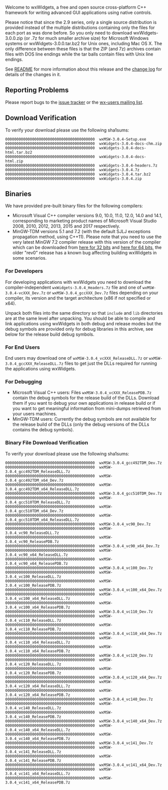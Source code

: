 Welcome to wxWidgets, a free and open source cross-platform C++ framework for writing advanced GUI applications using native controls.

Please notice that since the 2.9 series, only a single source distribution is provided instead of the multiple distributions containing only the files for each port as was done before. So you only need to download wxWidgets-3.0.0.zip (or .7z for much smaller archive size) for Microsoft Windows systems or wxWidgets-3.0.0.tar.bz2 for Unix ones, including Mac OS X. The only difference between these files is that the ZIP (and 7z) archives contain files with DOS line endings while the tar balls contain files with Unix line endings.

See [README](https://raw.githubusercontent.com/wxWidgets/wxWidgets/v3.0.4/docs/readme.txt) for more information about this release and the [change log](https://raw.githubusercontent.com/wxWidgets/wxWidgets/v3.0.4/docs/changes.txt) for details of the changes in it.

## Reporting Problems

Please report bugs to the [issue tracker](http://trac.wxwidgets.org/newticket) or the [wx-users mailing list](http://groups.google.com/group/wx-users).

## Download Verification

To verify your download please use the following sha1sums:

```
0000000000000000000000000000000000000000  wxMSW-3.0.4-Setup.exe
0000000000000000000000000000000000000000  wxWidgets-3.0.4-docs-chm.zip
0000000000000000000000000000000000000000  wxWidgets-3.0.4-docs-html.tar.bz2
0000000000000000000000000000000000000000  wxWidgets-3.0.4-docs-html.zip
0000000000000000000000000000000000000000  wxWidgets-3.0.4-headers.7z
0000000000000000000000000000000000000000  wxWidgets-3.0.4.7z
0000000000000000000000000000000000000000  wxWidgets-3.0.4.tar.bz2
0000000000000000000000000000000000000000  wxWidgets-3.0.4.zip
```

## Binaries

We have provided pre-built binary files for the following compilers:

* Microsoft Visual C++ compiler versions 9.0, 10.0, 11.0, 12.0, 14.0 and 14.1, corresponding to marketing product names of Microsoft Visual Studio 2008, 2010, 2012, 2013, 2015 and 2017 respectively.
* MinGW-TDM versions 5.1 and 7.2 (with the default SJLJ exceptions propagation method, using C++11). Please note that you need to use the very latest MinGW 7.2 compiler release with this version of the compiler which can be downloaded from [here for 32 bits](https://sourceforge.net/projects/mingw-w64/files/Toolchains%20targetting%20Win32/Personal%20Builds/mingw-builds/7.2.0/threads-win32/sjlj/i686-7.2.0-release-win32-sjlj-rt_v5-rev1.7z/download) and [here for 64 bits](https://sourceforge.net/projects/mingw-w64/files/Toolchains%20targetting%20Win64/Personal%20Builds/mingw-builds/7.2.0/threads-win32/seh/x86_64-7.2.0-release-win32-seh-rt_v5-rev1.7z/download), the older "rev0" release has a known bug affecting building wxWidgets in some scenarios.

### For Developers

For developing applications with wxWidgets you need to download the compiler-independent `wxWidgets-3.0.4_Headers.7z` file and one of `wxMSW-3.0.4-vcXXX_Dev.7z` or `wxMSW-3.0.4_gccXXX_Dev.7z` files depending on your compiler, its version and the target architecture (x86 if not specified or x64).

Unpack both files into the same directory so that `include` and `lib` directories are at the same level after unpacking. You should be able to compile and link applications using wxWidgets in both debug and release modes but the debug symbols are provided only for debug libraries in this archive, see below for the release build debug symbols.

### For End Users

End users may download one of `wxMSW-3.0.4_vcXXX_ReleaseDLL.7z` or `wxMSW-3.0.4_gccXXX_ReleaseDLL.7z` files to get just the DLLs required for running the applications using wxWidgets.

### For Debugging

* Microsoft Visual C++ users: Files `wxMSW-3.0.4_vcXXX_ReleasePDB.7z` contain the debug symbols for the release build of the DLLs. Download them if you want to debug your own applications in release build or if you want to get meaningful information from mini-dumps retrieved from your users machines.
* MinGW-TDM users: Currently the debug symbols are not available for the release build of the DLLs (only the debug versions of the DLLs contains the debug symbols).

### Binary File Download Verification

To verify your download please use the following sha1sums:

```
0000000000000000000000000000000000000000  wxMSW-3.0.4_gcc492TDM_Dev.7z
0000000000000000000000000000000000000000  wxMSW-3.0.4_gcc492TDM_ReleaseDLL.7z
0000000000000000000000000000000000000000  wxMSW-3.0.4_gcc492TDM_x64_Dev.7z
0000000000000000000000000000000000000000  wxMSW-3.0.4_gcc492TDM_x64_ReleaseDLL.7z
0000000000000000000000000000000000000000  wxMSW-3.0.4_gcc510TDM_Dev.7z
0000000000000000000000000000000000000000  wxMSW-3.0.4_gcc510TDM_ReleaseDLL.7z
0000000000000000000000000000000000000000  wxMSW-3.0.4_gcc510TDM_x64_Dev.7z
0000000000000000000000000000000000000000  wxMSW-3.0.4_gcc510TDM_x64_ReleaseDLL.7z
0000000000000000000000000000000000000000  wxMSW-3.0.4_vc90_Dev.7z
0000000000000000000000000000000000000000  wxMSW-3.0.4_vc90_ReleaseDLL.7z
0000000000000000000000000000000000000000  wxMSW-3.0.4_vc90_ReleasePDB.7z
0000000000000000000000000000000000000000  wxMSW-3.0.4_vc90_x64_Dev.7z
0000000000000000000000000000000000000000  wxMSW-3.0.4_vc90_x64_ReleaseDLL.7z
0000000000000000000000000000000000000000  wxMSW-3.0.4_vc90_x64_ReleasePDB.7z
0000000000000000000000000000000000000000  wxMSW-3.0.4_vc100_Dev.7z
0000000000000000000000000000000000000000  wxMSW-3.0.4_vc100_ReleaseDLL.7z
0000000000000000000000000000000000000000  wxMSW-3.0.4_vc100_ReleasePDB.7z
0000000000000000000000000000000000000000  wxMSW-3.0.4_vc100_x64_Dev.7z
0000000000000000000000000000000000000000  wxMSW-3.0.4_vc100_x64_ReleaseDLL.7z
0000000000000000000000000000000000000000  wxMSW-3.0.4_vc100_x64_ReleasePDB.7z
0000000000000000000000000000000000000000  wxMSW-3.0.4_vc110_Dev.7z
0000000000000000000000000000000000000000  wxMSW-3.0.4_vc110_ReleaseDLL.7z
0000000000000000000000000000000000000000  wxMSW-3.0.4_vc110_ReleasePDB.7z
0000000000000000000000000000000000000000  wxMSW-3.0.4_vc110_x64_Dev.7z
0000000000000000000000000000000000000000  wxMSW-3.0.4_vc110_x64_ReleaseDLL.7z
0000000000000000000000000000000000000000  wxMSW-3.0.4_vc110_x64_ReleasePDB.7z
0000000000000000000000000000000000000000  wxMSW-3.0.4_vc120_Dev.7z
0000000000000000000000000000000000000000  wxMSW-3.0.4_vc120_ReleaseDLL.7z
0000000000000000000000000000000000000000  wxMSW-3.0.4_vc120_ReleasePDB.7z
0000000000000000000000000000000000000000  wxMSW-3.0.4_vc120_x64_Dev.7z
0000000000000000000000000000000000000000  wxMSW-3.0.4_vc120_x64_ReleaseDLL.7z
0000000000000000000000000000000000000000  wxMSW-3.0.4_vc120_x64_ReleasePDB.7z
0000000000000000000000000000000000000000  wxMSW-3.0.4_vc140_Dev.7z
0000000000000000000000000000000000000000  wxMSW-3.0.4_vc140_ReleaseDLL.7z
0000000000000000000000000000000000000000  wxMSW-3.0.4_vc140_ReleasePDB.7z
0000000000000000000000000000000000000000  wxMSW-3.0.4_vc140_x64_Dev.7z
0000000000000000000000000000000000000000  wxMSW-3.0.4_vc140_x64_ReleaseDLL.7z
0000000000000000000000000000000000000000  wxMSW-3.0.4_vc140_x64_ReleasePDB.7z
0000000000000000000000000000000000000000  wxMSW-3.0.4_vc141_Dev.7z
0000000000000000000000000000000000000000  wxMSW-3.0.4_vc141_ReleaseDLL.7z
0000000000000000000000000000000000000000  wxMSW-3.0.4_vc141_ReleasePDB.7z
0000000000000000000000000000000000000000  wxMSW-3.0.4_vc141_x64_Dev.7z
0000000000000000000000000000000000000000  wxMSW-3.0.4_vc141_x64_ReleaseDLL.7z
0000000000000000000000000000000000000000  wxMSW-3.0.4_vc141_x64_ReleasePDB.7z
```
